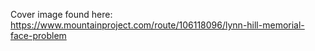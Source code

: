 Cover image found here: https://www.mountainproject.com/route/106118096/lynn-hill-memorial-face-problem